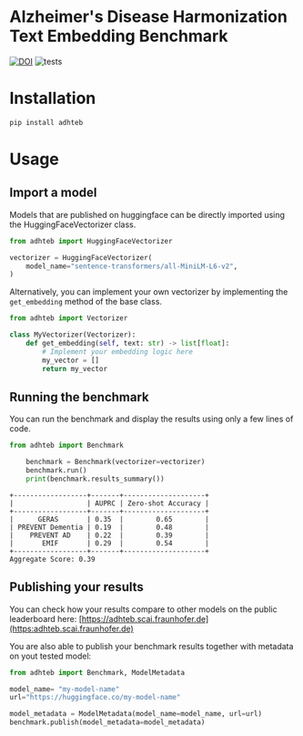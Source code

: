 # Alzheimer's Disease Harmonization Text Embedding Benchmark

[![DOI](https://zenodo.org/badge/987565118.svg)](https://doi.org/10.5281/zenodo.16027340)
![tests](https://github.com/SCAI-BIO/ADHTEB/actions/workflows/tests.yaml/badge.svg)

# Installation
```bash
pip install adhteb
```

# Usage

## Import a model

Models that are published on huggingface can be directly imported using the HuggingFaceVectorizer class.

```python
from adhteb import HuggingFaceVectorizer

vectorizer = HuggingFaceVectorizer(
    model_name="sentence-transformers/all-MiniLM-L6-v2",
)
```

Alternatively, you can implement your own vectorizer by implementing the `get_embedding` method of the base class.

```python
from adhteb import Vectorizer

class MyVectorizer(Vectorizer):
    def get_embedding(self, text: str) -> list[float]:
        # Implement your embedding logic here
        my_vector = []
        return my_vector
```
## Running the benchmark

You can run the benchmark and display the results using only a few lines of code.

```python
from adhteb import Benchmark

    benchmark = Benchmark(vectorizer=vectorizer)
    benchmark.run()
    print(benchmark.results_summary())
```
```commandline
+------------------+-------+--------------------+
|                  | AUPRC | Zero-shot Accuracy |
+------------------+-------+--------------------+
|      GERAS       | 0.35  |        0.65        |
| PREVENT Dementia | 0.19  |        0.48        |
|    PREVENT AD    | 0.22  |        0.39        |
|       EMIF       | 0.29  |        0.54        |
+------------------+-------+--------------------+
Aggregate Score: 0.39
```

## Publishing your results

You can check how your results compare to other models on the public leaderboard here:
[https://adhteb.scai.fraunhofer.de](https:adhteb.scai.fraunhofer.de)

You are also able to publish your benchmark results together with metadata on yout tested model:

```python
from adhteb import Benchmark, ModelMetadata

model_name= "my-model-name"
url="https://huggingface.co/my-model-name"

model_metadata = ModelMetadata(model_name=model_name, url=url)
benchmark.publish(model_metadata=model_metadata)
```

